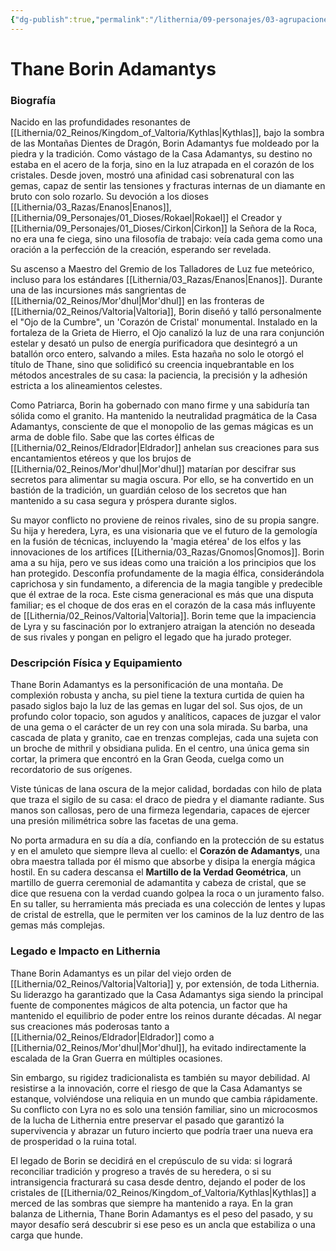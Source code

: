 ```yaml
---
{"dg-publish":true,"permalink":"/lithernia/09-personajes/03-agrupaciones/casa-adamantys/thane-borin-adamantys/","tags":["lithernia","personajes","Casa Noble","Valtoria","Enano"]}
---
```


# Thane Borin Adamantys

### Biografía

Nacido en las profundidades resonantes de [[Lithernia/02_Reinos/Kingdom_of_Valtoria/Kythlas\|Kythlas]], bajo la sombra de las Montañas Dientes de Dragón, Borin Adamantys fue moldeado por la piedra y la tradición. Como vástago de la Casa Adamantys, su destino no estaba en el acero de la forja, sino en la luz atrapada en el corazón de los cristales. Desde joven, mostró una afinidad casi sobrenatural con las gemas, capaz de sentir las tensiones y fracturas internas de un diamante en bruto con solo rozarlo. Su devoción a los dioses [[Lithernia/03_Razas/Enanos\|Enanos]], [[Lithernia/09_Personajes/01_Dioses/Rokael\|Rokael]] el Creador y [[Lithernia/09_Personajes/01_Dioses/Cirkon\|Cirkon]] la Señora de la Roca, no era una fe ciega, sino una filosofía de trabajo: veía cada gema como una oración a la perfección de la creación, esperando ser revelada.

Su ascenso a Maestro del Gremio de los Talladores de Luz fue meteórico, incluso para los estándares [[Lithernia/03_Razas/Enanos\|Enanos]]. Durante una de las incursiones más sangrientas de [[Lithernia/02_Reinos/Mor'dhul\|Mor'dhul]] en las fronteras de [[Lithernia/02_Reinos/Valtoria\|Valtoria]], Borin diseñó y talló personalmente el "Ojo de la Cumbre", un 'Corazón de Cristal' monumental. Instalado en la fortaleza de la Grieta de Hierro, el Ojo canalizó la luz de una rara conjunción estelar y desató un pulso de energía purificadora que desintegró a un batallón orco entero, salvando a miles. Esta hazaña no solo le otorgó el título de Thane, sino que solidificó su creencia inquebrantable en los métodos ancestrales de su casa: la paciencia, la precisión y la adhesión estricta a los alineamientos celestes.

Como Patriarca, Borin ha gobernado con mano firme y una sabiduría tan sólida como el granito. Ha mantenido la neutralidad pragmática de la Casa Adamantys, consciente de que el monopolio de las gemas mágicas es un arma de doble filo. Sabe que las cortes élficas de [[Lithernia/02_Reinos/Eldrador\|Eldrador]] anhelan sus creaciones para sus encantamientos etéreos y que los brujos de [[Lithernia/02_Reinos/Mor'dhul\|Mor'dhul]] matarían por descifrar sus secretos para alimentar su magia oscura. Por ello, se ha convertido en un bastión de la tradición, un guardián celoso de los secretos que han mantenido a su casa segura y próspera durante siglos.

Su mayor conflicto no proviene de reinos rivales, sino de su propia sangre. Su hija y heredera, Lyra, es una visionaria que ve el futuro de la gemología en la fusión de técnicas, incluyendo la 'magia etérea' de los elfos y las innovaciones de los artífices [[Lithernia/03_Razas/Gnomos\|Gnomos]]. Borin ama a su hija, pero ve sus ideas como una traición a los principios que los han protegido. Desconfía profundamente de la magia élfica, considerándola caprichosa y sin fundamento, a diferencia de la magia tangible y predecible que él extrae de la roca. Este cisma generacional es más que una disputa familiar; es el choque de dos eras en el corazón de la casa más influyente de [[Lithernia/02_Reinos/Valtoria\|Valtoria]]. Borin teme que la impaciencia de Lyra y su fascinación por lo extranjero atraigan la atención no deseada de sus rivales y pongan en peligro el legado que ha jurado proteger.

### Descripción Física y Equipamiento

Thane Borin Adamantys es la personificación de una montaña. De complexión robusta y ancha, su piel tiene la textura curtida de quien ha pasado siglos bajo la luz de las gemas en lugar del sol. Sus ojos, de un profundo color topacio, son agudos y analíticos, capaces de juzgar el valor de una gema o el carácter de un rey con una sola mirada. Su barba, una cascada de plata y granito, cae en trenzas complejas, cada una sujeta con un broche de mithril y obsidiana pulida. En el centro, una única gema sin cortar, la primera que encontró en la Gran Geoda, cuelga como un recordatorio de sus orígenes.

Viste túnicas de lana oscura de la mejor calidad, bordadas con hilo de plata que traza el sigilo de su casa: el draco de piedra y el diamante radiante. Sus manos son callosas, pero de una firmeza legendaria, capaces de ejercer una presión milimétrica sobre las facetas de una gema.

No porta armadura en su día a día, confiando en la protección de su estatus y en el amuleto que siempre lleva al cuello: el **Corazón de Adamantys**, una obra maestra tallada por él mismo que absorbe y disipa la energía mágica hostil. En su cadera descansa el **Martillo de la Verdad Geométrica**, un martillo de guerra ceremonial de adamantita y cabeza de cristal, que se dice que resuena con la verdad cuando golpea la roca o un juramento falso. En su taller, su herramienta más preciada es una colección de lentes y lupas de cristal de estrella, que le permiten ver los caminos de la luz dentro de las gemas más complejas.

### Legado e Impacto en Lithernia

Thane Borin Adamantys es un pilar del viejo orden de [[Lithernia/02_Reinos/Valtoria\|Valtoria]] y, por extensión, de toda Lithernia. Su liderazgo ha garantizado que la Casa Adamantys siga siendo la principal fuente de componentes mágicos de alta potencia, un factor que ha mantenido el equilibrio de poder entre los reinos durante décadas. Al negar sus creaciones más poderosas tanto a [[Lithernia/02_Reinos/Eldrador\|Eldrador]] como a [[Lithernia/02_Reinos/Mor'dhul\|Mor'dhul]], ha evitado indirectamente la escalada de la Gran Guerra en múltiples ocasiones.

Sin embargo, su rigidez tradicionalista es también su mayor debilidad. Al resistirse a la innovación, corre el riesgo de que la Casa Adamantys se estanque, volviéndose una reliquia en un mundo que cambia rápidamente. Su conflicto con Lyra no es solo una tensión familiar, sino un microcosmos de la lucha de Lithernia entre preservar el pasado que garantizó la supervivencia y abrazar un futuro incierto que podría traer una nueva era de prosperidad o la ruina total.

El legado de Borin se decidirá en el crepúsculo de su vida: si logrará reconciliar tradición y progreso a través de su heredera, o si su intransigencia fracturará su casa desde dentro, dejando el poder de los cristales de [[Lithernia/02_Reinos/Kingdom_of_Valtoria/Kythlas\|Kythlas]] a merced de las sombras que siempre ha mantenido a raya. En la gran balanza de Lithernia, Thane Borin Adamantys es el peso del pasado, y su mayor desafío será descubrir si ese peso es un ancla que estabiliza o una carga que hunde.
